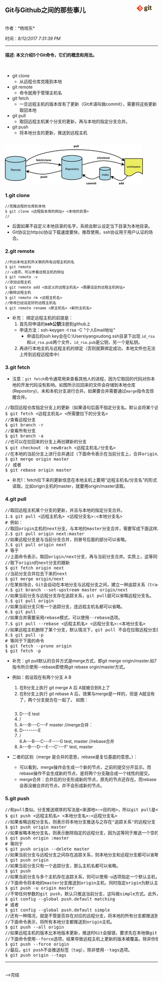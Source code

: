 ## Git与Github之间的那些事儿  <img src="./pic/logo.jpg" width="50px" style="float:right;margin-right:20px;">
<br/>
作者：*杨旭东*

时间：*8/12/2017 7:31:39 PM*

---
#### 描述:	本文介绍5个Git命令，它们的概念和用法。

<br/>

* git clone	
  *  从远程仓库克隆到本地
* git remote
  * 命令就用于管理主机名
* git fetch
  * 一旦远程主机的版本库有了更新（Git术语叫做commit），需要将这些更新取回本地
* git pull
  * 取回远程主机某个分支的更新，再与本地的指定分支合并。
* git push
  * 将本地分支的更新，推送到远程主机

<br/>

<img src="./pic/work.jpg" width="90%">


### 1.git clone
	//克隆远程的仓库到本地
	$ git clone <远程版本库的网址> <本地的目录>
	//

* 后面如果不自定义本地目录的名字，系统会默认设定当下目录为本地目录。
* Git协议比http(s)协议下载速度要快，推荐使用，ssh协议用于用户认证的场合。

### 2.git remote
	//列出本地主机所关联的所有远程主机的名
	$ git remote
	//-v选项，可以参看远程主机的网址
	$ git remote -v
	//添加远程主机
	$ git remote add <自定义的远程主机名> <需要设定的远程主机网址>
	//删除远程主机
	$ git remote rm <远程主机名>
	//修改已经设定好的远程主机名
	$ git remote rename <原主机名> <新的主机名>

* 补充： 绑定远程主机的前提是：
  1. 首先将申请的**ssh公钥**注册到github上
    * 申请方法：ssh-keygen -t rsa -C "个人Email地址" 
      * 申请后的ssh key会在C:\Users\yangxudong\.ssh目录下出现 `id_rsa`和`id_rsa.pub`两个文件，`id_rsa.pub`是公钥，另一个是私钥。
  2. 再进行本地主机与远程主机的绑定（否则就算绑定成功，本地文件也无法上传到远程远程库中）

### 3.git fetch

* 注意：`git fetch`命令通常用来查看其他人的进程，因为它取回的代码对你本地的开发代码没有影响。如图所示拉回来的文件会存储到本地仓库
  (Repository)，未和本机分支进行合并。如果要合并需要通过`marge`指令去惊醒合并。

<pre>
//取回远程仓库指定分支上的更新（如果语句后面不指定分支名。默认会将某个远程库中更新全部拉回来！）
$ git fetch <远程主机名> <所需要拉下的分支名>
//查看远程分支
$ git branch -r
//查看所有分支 
$ git branch -a
//也可以在拉回来的分支上再创建新的分支
$ git checkout -b newBrach <远程主机名/分支名>
//在本地的当前分支上进行合并通过（下面命令表示在当前分支上，合并origin/master）
$ git merge origin master
// 或者 
$ git rebase origin master
</pre>

* 补充1：fetch拉下来的更新信息在本地主机上要用"远程主机名/分支名"的形式读取。比如origin主机的master，就要用origin/master读取。

### 4.git pull
<pre>
//取回远程主机某个分支的更新，并且与本地的指定分支合并。
1.$ git pull <远程主机名> <远程分支名>:<本地分支名>
# 例如：
//取回origin主机的next分支，与本地的master分支合并，需要写成下面这样。
2.$ git pull origin next:master
//如果远程分支是与当前分支合并，则冒号后面的部分可以省略。
3.$ git pull origin next
# 等于
//上面命令表示，取回origin/next分支，再与当前分支合并。实质上，这等同于先做git fetch，再做git merge。
//取下origin的next分支的跟新
$ git fetch origin next
//当前分支合并拉去下来的next
$ git merge origin/next
//在某些场合，Git会自动在本地分支与远程分支之间，建立一种追踪关系（tracking）。比如，在git clone的时候，所有本地分支默认与远程主机的同名分支，建立追踪关系，也就是说，本地的master分支自动"追踪"origin/master分支。Git也允许手动建立追踪关系。
4.$ git branch --set-upstream master origin/next
//如果当前分支与远程分支存在追踪关系，git pull就可以省略远程分支名。
5.$ git pull origin
//如果当前分支只有一个追踪分支，连远程主机名都可以省略。
6.$ git pull
//如果合并需要采用rebase模式，可以使用--rebase选项。
7.$ git pull --rebase <远程主机名> <远程分支名>:<本地分支名>
//如果远程主机删除了某个分支，默认情况下，git pull 不会在拉取远程分支的时候，删除对应的本地分支。这是为了防止，由于其他人操作了远程主机，导致git pull不知不觉删除了本地分支。但是，你可以改变这个行为，加上参数 -p 就会在本地删除远程已经删除的分支。
8.$ git pull -p
# 等同于下面的命令
$ git fetch --prune origin 
$ git fetch -p
</pre>

* 补充：git pull默认的合并方式是merge方式，即git merge origin/master.如7指令所示使用--rebase即使用git rebase orgin/master方式。

* 例如：假设现在有两个分支 A B
   1. 在B分支上执行 git merge A 后 A就被合到B上了
     2. 在B分支上执行 git rebase A 后，效果与merge是一样的，但是 A就没有了，两个分支就合在一起了。
       如图：
       <pre>
   2. D---E test
   3. /
   4. A---B---C---F master
     //merge合并：
   5. D--------E
  5. /       \
    6.A---B---C---F----G   test, master
    //rebase合并　　	
    7. A---B---D---E---C'---F'   test, master	
      </pre>
* 二者的区别（merge 是合并的意思，rebase是复位基底的意思。）：
  * 可以看到，merge操作会生成一个新的节点，之前的提交分开显示。而rebase操作不会生成新的节点，是将两个分支融合成一个线性的提交。
  * merge合并：合并后的分支形成新的节点，原先的节点还存在。而rebase会吞没被合并的节点，并不会形成新的节点。

### 5.git push
<pre>
//和pull类似。分支推送顺序的写法是<来源地>:<目的地>，所以git pull是<远程分支>:<本地分支>，而git push是<本地分支>:<远程分支>。
$ git push <远程主机名> <本地分支名>:<远程分支名>
//如果省略远程分支名，则表示将本地分支推送与之存在"追踪关系"的远程分支（通常两者同名），如果该远程分支不存在，则会被新建。
$ git push origin master
//如果省略本地分支名，则表示删除指定的远程分支，因为这等同于推送一个空的本地分支到远程分支。
$ git push origin :master
# 等同于
$ git push origin --delete master
//如果当前分支与远程分支之间存在追踪关系，则本地分支和远程分支都可以省略。
$ git push origin
//如果当前分支只有一个追踪分支，那么主机名都可以省略。
$ git push
//如果当前分支与多个主机存在追踪关系，则可以使用-u选项指定一个默认主机，这样后面就可以不加任何参数使用git push。
//下面命令将本地的master分支推送到origin主机，同时指定origin为默认主机，后面就可以不加任何参数使用git push了。
$ git push -u origin master
//不带任何参数的git push，默认只推送当前分支，这叫做simple方式。此外，还有一种matching方式，会推送所有有对应的远程分支的本地分支。Git 2.0版本之前，默认采用matching方法，现在改为默认采用simple方式。如果要修改这个设置，可以采用git config命令。
$ git config --global push.default matching
# 或者
$ git config --global push.default simple
//还有一种情况，就是不管是否存在对应的远程分支，将本地的所有分支都推送到远程主机，这时需要使用--all选项。
//下面命令表示，将所有本地分支都推送到origin主机。
$ git push --all origin
//如果远程主机的版本比本地版本更新，推送时Git会报错，要求先在本地做git pull合并差异，然后再推送到远程主机。这时，如果你一定要推送，可以使用--force选项。
//下面命令使用--force选项，结果导致远程主机上更新的版本被覆盖。除非你很确定要这样做，否则应该尽量避免使用--force选项。
$ git push --force origin 
//最后，git push不会推送标签（tag），除非使用--tags选项。
$ git push origin --tags
</pre>



--------------
<br/>
——>完结
